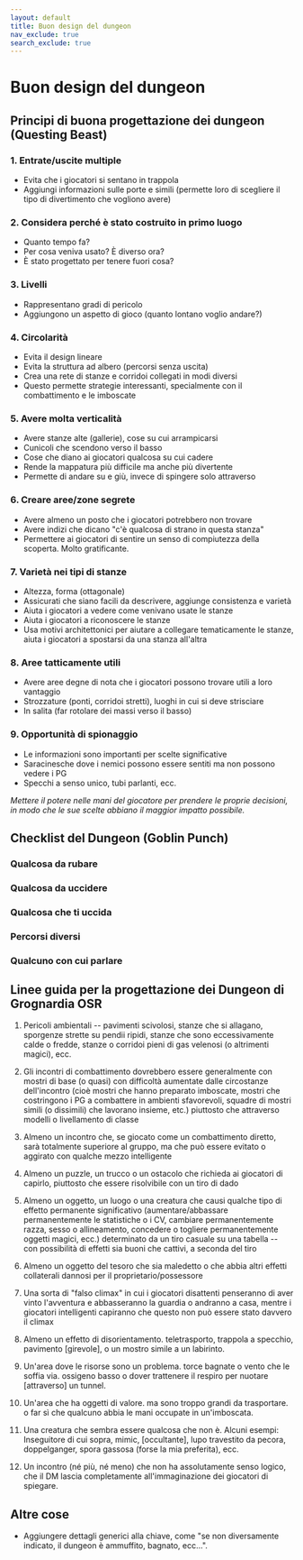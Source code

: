 ```yaml
---
layout: default
title: Buon design del dungeon
nav_exclude: true
search_exclude: true
---
```


# Buon design del dungeon

## Principi di buona progettazione dei dungeon (Questing Beast)
### 1. Entrate/uscite multiple
- Evita che i giocatori si sentano in trappola
- Aggiungi informazioni sulle porte e simili (permette loro di scegliere il tipo di divertimento che vogliono avere)

### 2. Considera perché è stato costruito in primo luogo
- Quanto tempo fa?
- Per cosa veniva usato? È diverso ora?
- È stato progettato per tenere fuori cosa?

### 3. Livelli
- Rappresentano gradi di pericolo
- Aggiungono un aspetto di gioco (quanto lontano voglio andare?)

### 4. Circolarità
- Evita il design lineare
- Evita la struttura ad albero (percorsi senza uscita)
- Crea una rete di stanze e corridoi collegati in modi diversi
- Questo permette strategie interessanti, specialmente con il combattimento e le imboscate

### 5. Avere molta verticalità
- Avere stanze alte (gallerie), cose su cui arrampicarsi
- Cunicoli che scendono verso il basso
- Cose che diano ai giocatori qualcosa su cui cadere
- Rende la mappatura più difficile ma anche più divertente
- Permette di andare su e giù, invece di spingere solo attraverso

### 6. Creare aree/zone segrete
- Avere almeno un posto che i giocatori potrebbero non trovare
- Avere indizi che dicano "c'è qualcosa di strano in questa stanza"
- Permettere ai giocatori di sentire un senso di compiutezza della scoperta. Molto gratificante.

### 7. Varietà nei tipi di stanze
- Altezza, forma (ottagonale)
- Assicurati che siano facili da descrivere, aggiunge consistenza e varietà
- Aiuta i giocatori a vedere come venivano usate le stanze
- Aiuta i giocatori a riconoscere le stanze
- Usa motivi architettonici per aiutare a collegare tematicamente le stanze, aiuta i giocatori a spostarsi da una stanza all'altra

### 8. Aree tatticamente utili
- Avere aree degne di nota che i giocatori possono trovare utili a loro vantaggio
- Strozzature (ponti, corridoi stretti), luoghi in cui si deve strisciare
- In salita (far rotolare dei massi verso il basso)

### 9. Opportunità di spionaggio
- Le informazioni sono importanti per scelte significative
- Saracinesche dove i nemici possono essere sentiti ma non possono vedere i PG
- Specchi a senso unico, tubi parlanti, ecc.

_Mettere il potere nelle mani del giocatore per prendere le proprie decisioni, in modo che le sue scelte abbiano il maggior impatto possibile._

## Checklist del Dungeon (Goblin Punch)
### Qualcosa da rubare


### Qualcosa da uccidere

### Qualcosa che ti uccida

### Percorsi diversi

### Qualcuno con cui parlare

## Linee guida per la progettazione dei Dungeon di Grognardia OSR
1. Pericoli ambientali -- pavimenti scivolosi, stanze che si allagano, sporgenze strette su pendii ripidi, stanze che sono eccessivamente calde o fredde, stanze o corridoi pieni di gas velenosi (o altrimenti magici), ecc.

2. Gli incontri di combattimento dovrebbero essere generalmente con mostri di base (o quasi) con difficoltà aumentate dalle circostanze dell'incontro (cioè mostri che hanno preparato imboscate, mostri che costringono i PG a combattere in ambienti sfavorevoli, squadre di mostri simili (o dissimili) che lavorano insieme, etc.) piuttosto che attraverso modelli o livellamento di classe

3. Almeno un incontro che, se giocato come un combattimento diretto, sarà totalmente superiore al gruppo, ma che può essere evitato o aggirato con qualche mezzo intelligente

4. Almeno un puzzle, un trucco o un ostacolo che richieda ai giocatori di capirlo, piuttosto che essere risolvibile con un tiro di dado

5. Almeno un oggetto, un luogo o una creatura che causi qualche tipo di effetto permanente significativo (aumentare/abbassare permanentemente le statistiche o i CV, cambiare permanentemente razza, sesso o allineamento, concedere o togliere permanentemente oggetti magici, ecc.) determinato da un tiro casuale su una tabella -- con possibilità di effetti sia buoni che cattivi, a seconda del tiro

6. Almeno un oggetto del tesoro che sia maledetto o che abbia altri effetti collaterali dannosi per il proprietario/possessore

7. Una sorta di "falso climax" in cui i giocatori disattenti penseranno di aver vinto l'avventura e abbasseranno la guardia o andranno a casa, mentre i giocatori intelligenti capiranno che questo non può essere stato davvero il climax

8. Almeno un effetto di disorientamento. teletrasporto, trappola a specchio, pavimento [girevole], o un mostro simile a un labirinto.

9. Un'area dove le risorse sono un problema. torce bagnate o vento che le soffia via. ossigeno basso o dover trattenere il respiro per nuotare [attraverso] un tunnel.

10. Un'area che ha oggetti di valore. ma sono troppo grandi da trasportare. o far sì che qualcuno abbia le mani occupate in un'imboscata.

11. Una creatura che sembra essere qualcosa che non è. Alcuni esempi: Inseguitore di cui sopra, mimic, [occultante], lupo travestito da pecora, doppelganger, spora gassosa (forse la mia preferita), ecc.

12. Un incontro (né più, né meno) che non ha assolutamente senso logico, che il DM lascia completamente all'immaginazione dei giocatori di spiegare.

## Altre cose
- Aggiungere dettagli generici alla chiave, come "se non diversamente indicato, il dungeon è ammuffito, bagnato, ecc...".